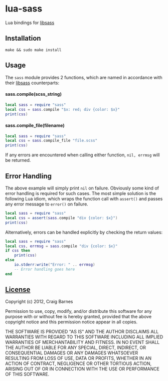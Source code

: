 lua-sass
========
Lua bindings for [libsass]

Installation
------------

    make && sudo make install

Usage
-----

The `sass` module provides 2 functions, which are named in accordance with
their [libsass] counterparts:

#### sass.compile(scss_string)

```lua
local sass = require "sass"
local css = sass.compile "$x: red; div {color: $x}"
print(css)
```

#### sass.compile_file(filename)

```lua
local sass = require "sass"
local css = sass.compile_file "file.scss"
print(css)
```

If any errors are encountered when calling either function, `nil, errmsg`
will be returned.

Error Handling
--------------

The above example will simply print `nil` on failure. Obviously some kind of
error handling is required for such cases. The most simple solution is the
following Lua idiom, which wraps the function call with `assert()` and passes
any error message to `error()` on failure.

```lua
local sass = require "sass"
local css = assert(sass.compile "div {color: $x}")
print(css)
```

Alternatively, errors can be handled explicitly by checking the return values:

```lua
local sass = require "sass"
local css, errmsg = sass.compile "div {color: $x}"
if css then
    print(css)
else
    io.stderr:write("Error: " .. errmsg)
    -- Error handling goes here
end
```

[License](http://en.wikipedia.org/wiki/ISC_license "ISC license")
---------

Copyright (c) 2012, Craig Barnes

Permission to use, copy, modify, and/or distribute this software for any
purpose with or without fee is hereby granted, provided that the above
copyright notice and this permission notice appear in all copies.

THE SOFTWARE IS PROVIDED "AS IS" AND THE AUTHOR DISCLAIMS ALL WARRANTIES
WITH REGARD TO THIS SOFTWARE INCLUDING ALL IMPLIED WARRANTIES OF
MERCHANTABILITY AND FITNESS. IN NO EVENT SHALL THE AUTHOR BE LIABLE FOR ANY
SPECIAL, DIRECT, INDIRECT, OR CONSEQUENTIAL DAMAGES OR ANY DAMAGES
WHATSOEVER RESULTING FROM LOSS OF USE, DATA OR PROFITS, WHETHER IN AN ACTION
OF CONTRACT, NEGLIGENCE OR OTHER TORTIOUS ACTION, ARISING OUT OF OR IN
CONNECTION WITH THE USE OR PERFORMANCE OF THIS SOFTWARE.


[libsass]: https://github.com/hcatlin/libsass
